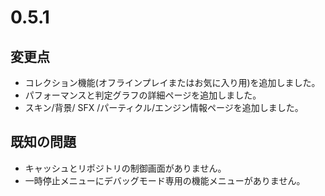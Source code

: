 # 0.5.1

## 変更点

- コレクション機能(オフラインプレイまたはお気に入り用)を追加しました。
- パフォーマンスと判定グラフの詳細ページを追加しました。
- スキン/背景/ SFX /パーティクル/エンジン情報ページを追加しました。

## 既知の問題

- キャッシュとリポジトリの制御画面がありません。
- 一時停止メニューにデバッグモード専用の機能メニューがありません。
